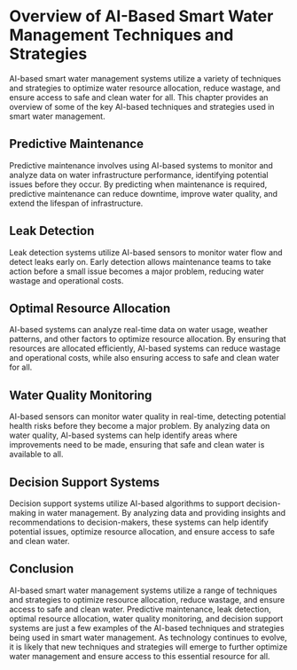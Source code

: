 Overview of AI-Based Smart Water Management Techniques and Strategies
================================================================================================================================

AI-based smart water management systems utilize a variety of techniques and strategies to optimize water resource allocation, reduce wastage, and ensure access to safe and clean water for all. This chapter provides an overview of some of the key AI-based techniques and strategies used in smart water management.

Predictive Maintenance
----------------------

Predictive maintenance involves using AI-based systems to monitor and analyze data on water infrastructure performance, identifying potential issues before they occur. By predicting when maintenance is required, predictive maintenance can reduce downtime, improve water quality, and extend the lifespan of infrastructure.

Leak Detection
--------------

Leak detection systems utilize AI-based sensors to monitor water flow and detect leaks early on. Early detection allows maintenance teams to take action before a small issue becomes a major problem, reducing water wastage and operational costs.

Optimal Resource Allocation
---------------------------

AI-based systems can analyze real-time data on water usage, weather patterns, and other factors to optimize resource allocation. By ensuring that resources are allocated efficiently, AI-based systems can reduce wastage and operational costs, while also ensuring access to safe and clean water for all.

Water Quality Monitoring
------------------------

AI-based sensors can monitor water quality in real-time, detecting potential health risks before they become a major problem. By analyzing data on water quality, AI-based systems can help identify areas where improvements need to be made, ensuring that safe and clean water is available to all.

Decision Support Systems
------------------------

Decision support systems utilize AI-based algorithms to support decision-making in water management. By analyzing data and providing insights and recommendations to decision-makers, these systems can help identify potential issues, optimize resource allocation, and ensure access to safe and clean water.

Conclusion
----------

AI-based smart water management systems utilize a range of techniques and strategies to optimize resource allocation, reduce wastage, and ensure access to safe and clean water. Predictive maintenance, leak detection, optimal resource allocation, water quality monitoring, and decision support systems are just a few examples of the AI-based techniques and strategies being used in smart water management. As technology continues to evolve, it is likely that new techniques and strategies will emerge to further optimize water management and ensure access to this essential resource for all.
